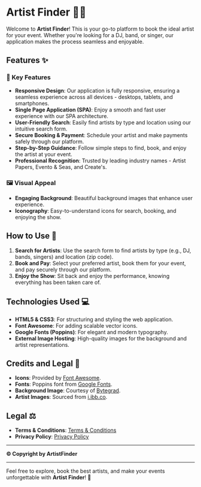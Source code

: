 # Artist Finder 🎨🎶

Welcome to **Artist Finder**! This is your go-to platform to book the ideal artist for your event. Whether you're looking for a DJ, band, or singer, our application makes the process seamless and enjoyable.

## Features ✨

### 🎯 Key Features

- **Responsive Design**: Our application is fully responsive, ensuring a seamless experience across all devices - desktops, tablets, and smartphones.
- **Single Page Application (SPA)**: Enjoy a smooth and fast user experience with our SPA architecture.
- **User-Friendly Search**: Easily find artists by type and location using our intuitive search form.
- **Secure Booking & Payment**: Schedule your artist and make payments safely through our platform.
- **Step-by-Step Guidance**: Follow simple steps to find, book, and enjoy the artist at your event.
- **Professional Recognition**: Trusted by leading industry names - Artist Papers, Evento & Seas, and Create's.

### 🖼️ Visual Appeal

- **Engaging Background**: Beautiful background images that enhance user experience.
- **Iconography**: Easy-to-understand icons for search, booking, and enjoying the show.

## How to Use 🚀

1. **Search for Artists**: Use the search form to find artists by type (e.g., DJ, bands, singers) and location (zip code).
2. **Book and Pay**: Select your preferred artist, book them for your event, and pay securely through our platform.
3. **Enjoy the Show**: Sit back and enjoy the performance, knowing everything has been taken care of.

## Technologies Used 💻

- **HTML5 & CSS3**: For structuring and styling the web application.
- **Font Awesome**: For adding scalable vector icons.
- **Google Fonts (Poppins)**: For elegant and modern typography.
- **External Image Hosting**: High-quality images for the background and artist representations.

## Credits and Legal 📜

- **Icons**: Provided by [Font Awesome](https://cdnjs.cloudflare.com/ajax/libs/font-awesome/6.1.2/css/all.min.css).
- **Fonts**: Poppins font from [Google Fonts](https://fonts.googleapis.com/css2?family=Poppins:wght@100;200;300;400;500;600;700;800;900&display=swap).
- **Background Image**: Courtesy of [Bytegrad](https://bytegrad.com/course-assets/youtube/bg.png).
- **Artist Images**: Sourced from [i.ibb.co](https://i.ibb.co).

## Legal ⚖️

- **Terms & Conditions**: [Terms & Conditions](#)
- **Privacy Policy**: [Privacy Policy](#)

---

**&copy; Copyright by ArtistFinder**

---

Feel free to explore, book the best artists, and make your events unforgettable with **Artist Finder**! 🎉
